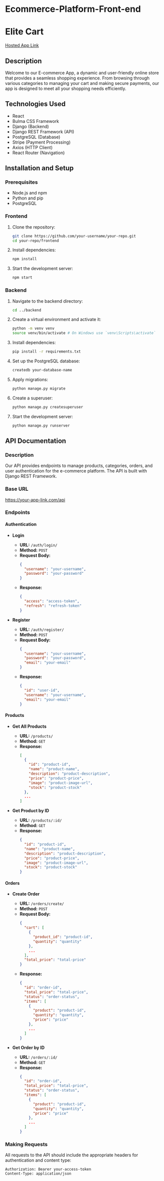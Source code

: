 # Ecommerce-Platform-Front-end
# Elite Cart

[Hosted App Link](https://your-app-link.com)

## Description

Welcome to our E-commerce App, a dynamic and user-friendly online store that provides a seamless shopping experience. From browsing through various categories to managing your cart and making secure payments, our app is designed to meet all your shopping needs efficiently.

## Technologies Used

- React
- Bulma CSS Framework
- Django (Backend)
- Django REST Framework (API)
- PostgreSQL (Database)
- Stripe (Payment Processing)
- Axios (HTTP Client)
- React Router (Navigation)

## Installation and Setup

### Prerequisites

- Node.js and npm
- Python and pip
- PostgreSQL

### Frontend

1. Clone the repository:
    ```bash
    git clone https://github.com/your-username/your-repo.git
    cd your-repo/frontend
    ```

2. Install dependencies:
    ```bash
    npm install
    ```

3. Start the development server:
    ```bash
    npm start
    ```

### Backend

1. Navigate to the backend directory:
    ```bash
    cd ../backend
    ```

2. Create a virtual environment and activate it:
    ```bash
    python -m venv venv
    source venv/bin/activate # On Windows use `venv\Scripts\activate`
    ```

3. Install dependencies:
    ```bash
    pip install -r requirements.txt
    ```

4. Set up the PostgreSQL database:
    ```bash
    createdb your-database-name
    ```

5. Apply migrations:
    ```bash
    python manage.py migrate
    ```

6. Create a superuser:
    ```bash
    python manage.py createsuperuser
    ```

7. Start the development server:
    ```bash
    python manage.py runserver
    ```

## API Documentation

### Description

Our API provides endpoints to manage products, categories, orders, and user authentication for the e-commerce platform. The API is built with Django REST Framework.

### Base URL

https://your-app-link.com/api


### Endpoints

#### Authentication

- **Login**
    - **URL:** `/auth/login/`
    - **Method:** `POST`
    - **Request Body:**
        ```json
        {
          "username": "your-username",
          "password": "your-password"
        }
        ```
    - **Response:**
        ```json
        {
          "access": "access-token",
          "refresh": "refresh-token"
        }
        ```

- **Register**
    - **URL:** `/auth/register/`
    - **Method:** `POST`
    - **Request Body:**
        ```json
        {
          "username": "your-username",
          "password": "your-password",
          "email": "your-email"
        }
        ```
    - **Response:**
        ```json
        {
          "id": "user-id",
          "username": "your-username",
          "email": "your-email"
        }
        ```

#### Products

- **Get All Products**
    - **URL:** `/products/`
    - **Method:** `GET`
    - **Response:**
        ```json
        [
          {
            "id": "product-id",
            "name": "product-name",
            "description": "product-description",
            "price": "product-price",
            "image": "product-image-url",
            "stock": "product-stock"
          },
          ...
        ]
        ```

- **Get Product by ID**
    - **URL:** `/products/:id/`
    - **Method:** `GET`
    - **Response:**
        ```json
        {
          "id": "product-id",
          "name": "product-name",
          "description": "product-description",
          "price": "product-price",
          "image": "product-image-url",
          "stock": "product-stock"
        }
        ```

#### Orders

- **Create Order**
    - **URL:** `/orders/create/`
    - **Method:** `POST`
    - **Request Body:**
        ```json
        {
          "cart": [
            {
              "product_id": "product-id",
              "quantity": "quantity"
            },
            ...
          ],
          "total_price": "total-price"
        }
        ```
    - **Response:**
        ```json
        {
          "id": "order-id",
          "total_price": "total-price",
          "status": "order-status",
          "items": [
            {
              "product": "product-id",
              "quantity": "quantity",
              "price": "price"
            },
            ...
          ]
        }
        ```

- **Get Order by ID**
    - **URL:** `/orders/:id/`
    - **Method:** `GET`
    - **Response:**
        ```json
        {
          "id": "order-id",
          "total_price": "total-price",
          "status": "order-status",
          "items": [
            {
              "product": "product-id",
              "quantity": "quantity",
              "price": "price"
            },
            ...
          ]
        }
        ```

### Making Requests

All requests to the API should include the appropriate headers for authentication and content type:

```http
Authorization: Bearer your-access-token
Content-Type: application/json
